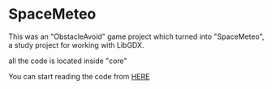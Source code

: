 # SpaceMeteo
This was an "ObstacleAvoid" game project which turned into "SpaceMeteo", a study project for working with LibGDX.


all the code is located inside "core"

You can start reading the code from [HERE](https://github.com/Hessam-Emami/SpaceMeteo/blob/master/core/src/com/obstacleavoid/screen/GameScreen.java)
